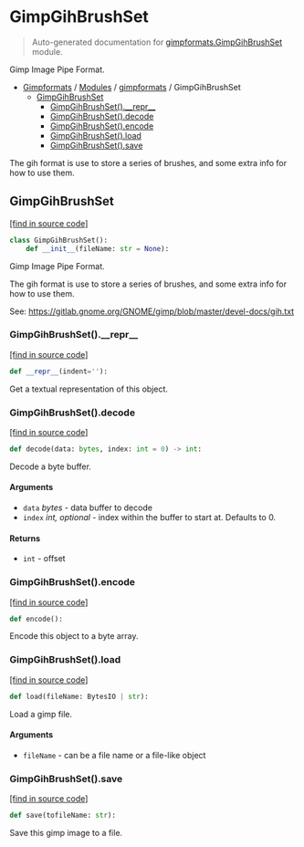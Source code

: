 # GimpGihBrushSet

> Auto-generated documentation for [gimpformats.GimpGihBrushSet](../../gimpformats/GimpGihBrushSet.py) module.

Gimp Image Pipe Format.

- [Gimpformats](../README.md#gimpformats-index) / [Modules](../README.md#gimpformats-modules) / [gimpformats](index.md#gimpformats) / GimpGihBrushSet
    - [GimpGihBrushSet](#gimpgihbrushset)
        - [GimpGihBrushSet().\_\_repr\_\_](#gimpgihbrushset__repr__)
        - [GimpGihBrushSet().decode](#gimpgihbrushsetdecode)
        - [GimpGihBrushSet().encode](#gimpgihbrushsetencode)
        - [GimpGihBrushSet().load](#gimpgihbrushsetload)
        - [GimpGihBrushSet().save](#gimpgihbrushsetsave)

The gih format is use to store a series of brushes, and some extra info
for how to use them.

## GimpGihBrushSet

[[find in source code]](../../gimpformats/GimpGihBrushSet.py#L17)

```python
class GimpGihBrushSet():
    def __init__(fileName: str = None):
```

Gimp Image Pipe Format.

The gih format is use to store a series of brushes, and some extra info
for how to use them.

See:
 https://gitlab.gnome.org/GNOME/gimp/blob/master/devel-docs/gih.txt

### GimpGihBrushSet().\_\_repr\_\_

[[find in source code]](../../gimpformats/GimpGihBrushSet.py#L94)

```python
def __repr__(indent=''):
```

Get a textual representation of this object.

### GimpGihBrushSet().decode

[[find in source code]](../../gimpformats/GimpGihBrushSet.py#L48)

```python
def decode(data: bytes, index: int = 0) -> int:
```

Decode a byte buffer.

#### Arguments

- `data` *bytes* - data buffer to decode
- `index` *int, optional* - index within the buffer to start at. Defaults to 0.

#### Returns

- `int` - offset

### GimpGihBrushSet().encode

[[find in source code]](../../gimpformats/GimpGihBrushSet.py#L76)

```python
def encode():
```

Encode this object to a byte array.

### GimpGihBrushSet().load

[[find in source code]](../../gimpformats/GimpGihBrushSet.py#L40)

```python
def load(fileName: BytesIO | str):
```

Load a gimp file.

#### Arguments

- `fileName` - can be a file name or a file-like object

### GimpGihBrushSet().save

[[find in source code]](../../gimpformats/GimpGihBrushSet.py#L90)

```python
def save(tofileName: str):
```

Save this gimp image to a file.

